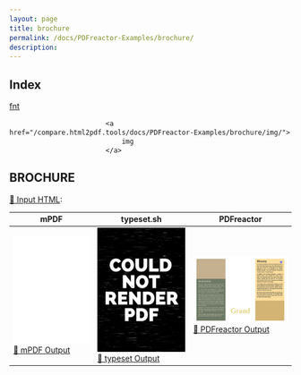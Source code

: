 ```yaml
---
layout: page
title: brochure
permalink: /docs/PDFreactor-Examples/brochure/
description: 
---
```


## Index
<div class="boxes">
                            <a href="/compare.html2pdf.tools/docs/PDFreactor-Examples/brochure/fnt/">
                                fnt
                            </a>

                            <a href="/compare.html2pdf.tools/docs/PDFreactor-Examples/brochure/img/">
                                img
                            </a>
</div>

## BROCHURE

[📄 Input HTML](/html/PDFreactor%20Examples/brochure/brochure.html):

| mPDF | typeset.sh | PDFreactor |
|---------|---------|---------|
| ![mPDF Preview](mpdf__html_PDFreactor_Examples_brochure_brochure.html.png) [📕 mPDF Output](mpdf__html_PDFreactor_Examples_brochure_brochure.html.pdf) | ![typeset Preview](typeset__html_PDFreactor_Examples_brochure_brochure.html.png) [📕 typeset Output](typeset__html_PDFreactor_Examples_brochure_brochure.html.pdf) | ![PDFreactor Preview](pdfreactor__html_PDFreactor_Examples_brochure_brochure.html.png) [📕 PDFreactor Output](pdfreactor__html_PDFreactor_Examples_brochure_brochure.html.pdf)



